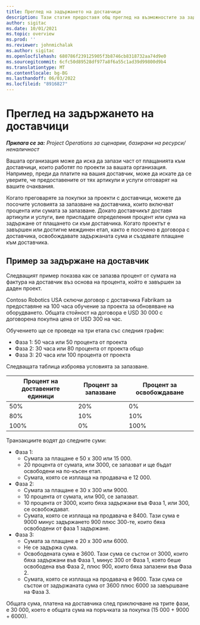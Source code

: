 ```yaml
---
title: Преглед на задържането на доставчици
description: Тази статия предоставя общ преглед на възможностите за задържане на доставчици.
author: sigitac
ms.date: 10/01/2021
ms.topic: overview
ms.prod: ''
ms.reviewer: johnmichalak
ms.author: sigitac
ms.openlocfilehash: 680786f239125905f3b8746cb8318732aa74d9e0
ms.sourcegitcommit: 6cfc50d89528df977a8f6a55c1ad39d99800d9b4
ms.translationtype: MT
ms.contentlocale: bg-BG
ms.lasthandoff: 06/03/2022
ms.locfileid: "8916827"
---
```

# <a name="vendor-retention-overview"></a>Преглед на задържането на доставчици

_**Прилага се за:** Project Operations за сценарии, базирани на ресурси/неналичност_

Вашата организация може да иска да запази част от плащанията към доставчици, които работят по проекти за вашата организация. Например, преди да платите на вашия доставчик, може да искате да се уверите, че предоставените от тях артикули и услуги отговарят на вашите очаквания.

Когато преговаряте за покупки за проекти с доставчици, можете да посочите условията за запазване на доставчика, които включват процента или сумата за запазване. Докато доставчикът доставя артикули и услуги, вие приспадате определения процент или сума на задържане от плащането си към доставчика. Когато проектът е завършен или достигне междинен етап, както е посочено в договора с доставчика, освобождавате задържаната сума и създавате плащане към доставчика.

## <a name="vendor-retention-example"></a>Пример за задържане на доставчик

Следващият пример показва как се запазва процент от сумата на фактура на доставчик въз основа на процента, който е завършен за даден проект.

Contoso Robotics USA сключи договор с доставчика Fabrikam за предоставяне на 100 часа обучение за проекта за обновяване на оборудването. Общата стойност на договора е USD 30 000 с договорена покупна цена от USD 300 на час.

Обучението ще се проведе на три етапа със следния график:

- Фаза 1: 50 часа или 50 процента от проекта
- Фаза 2: 30 часа или 80 процента от проекта общо
- Фаза 3: 20 часа или 100 процента от проекта

Следващата таблица изброява условията за запазване.

| **Процент на доставените единици** | **Процент за запазване** | **Процент за освобождаване** |
| --- | --- | --- |
| 50% | 20% | 0% |
| 80% | 10% | 10% |
| 100% | 0% | 100% |

Транзакциите водят до следните суми:

- Фаза 1:
  - Сумата за плащане е 50 x 300 или 15 000.
  - 20 процента от сумата, или 3000, се запазват и ще бъдат освободени на по-късен етап.
  - Сумата, която се изплаща на продавача е 12 000.
- Фаза 2:
  - Сумата за плащане е 30 x 300 или 9000.
  - 10 процента от сумата, или 900, се запазват.
  - 10 процента от 3000, които бяха задържани във Фаза 1, или 300, се освобождават.
  - Сумата, която се изплаща на продавача е 8400. Тази сума е 9000 минус задържането 900 плюс 300-те, които бяха освободени от фаза 1 задържане.
- Фаза 3:
  - Сумата за плащане е 20 x 300 или 6000.
  - Не се задържа сума.
  - Освободената сума е 3600. Тази сума се състои от 3000, които бяха задържани във Фаза 1, минус 300 от Фаза 1, която беше освободена във Фаза 2, плюс 900, които бяха запазени във Фаза 2.
  - Сумата, която се изплаща на продавача е 9600. Тази сума се състои от задържаната сума от 3600 плюс 6000 за завършване на Фаза 3.

Общата сума, платена на доставчика след приключване на трите фази, е 30 000, което е общата сума на поръчката за покупка (15 000 + 9000 + 6000).
